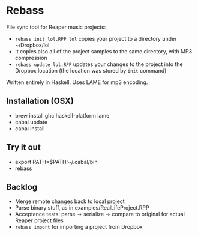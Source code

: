 Rebass
======

File sync tool for Reaper music projects:

- `rebass init lol.RPP lol` copies your project to a directory under ~/Dropbox/lol
- It copies also all of the project samples to the same directory, with
  MP3 compression
- `rebass update lol.RPP` updates your changes to the project into the Dropbox location
  (the location was stored by `init` command)

Written entirely in Haskell. Uses LAME for mp3 encoding.

Installation (OSX)
------------------

- brew install ghc haskell-platform lame
- cabal update
- cabal install

Try it out
---------- 

- export PATH=$PATH:~/.cabal/bin
- rebass

Backlog
-------

- Merge remote changes back to local project
- Parse binary stuff, as in examples/RealLifeProject.RPP
- Acceptance tests: parse -> serialize -> compare to original for actual Reaper project files
- `rebass import` for importing a project from Dropbox
